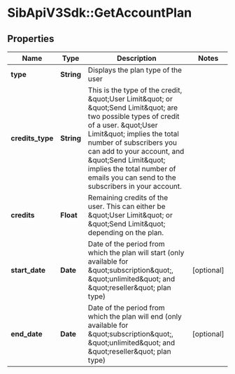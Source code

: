 # SibApiV3Sdk::GetAccountPlan

## Properties
Name | Type | Description | Notes
------------ | ------------- | ------------- | -------------
**type** | **String** | Displays the plan type of the user | 
**credits_type** | **String** | This is the type of the credit, \&quot;User Limit\&quot; or \&quot;Send Limit\&quot; are two possible types of credit of a user. \&quot;User Limit\&quot; implies the total number of subscribers you can add to your account, and \&quot;Send Limit\&quot; implies the total number of emails you can send to the subscribers in your account. | 
**credits** | **Float** | Remaining credits of the user. This can either be \&quot;User Limit\&quot; or \&quot;Send Limit\&quot; depending on the plan. | 
**start_date** | **Date** | Date of the period from which the plan will start (only available for \&quot;subscription\&quot;, \&quot;unlimited\&quot; and \&quot;reseller\&quot; plan type) | [optional] 
**end_date** | **Date** | Date of the period from which the plan will end (only available for \&quot;subscription\&quot;, \&quot;unlimited\&quot; and \&quot;reseller\&quot; plan type) | [optional] 



